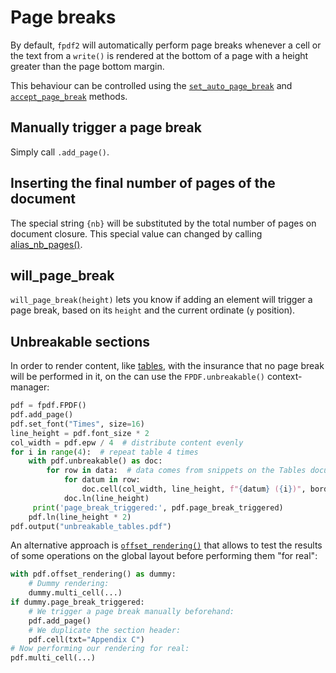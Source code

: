 # Page breaks #

By default, `fpdf2` will automatically perform page breaks whenever a cell or
the text from a `write()` is rendered at the bottom of a page with a height
greater than the page bottom margin.

This behaviour can be controlled using the
[`set_auto_page_break`](fpdf/fpdf.html#fpdf.fpdf.FPDF.set_auto_page_break)
and
[`accept_page_break`](fpdf/fpdf.html#fpdf.fpdf.FPDF.accept_page_break)
methods.


## Manually trigger a page break ##

Simply call `.add_page()`.


## Inserting the final number of pages of the document ##

The special string `{nb}` will be substituted by the total number of pages on document closure.
This special value can changed by calling [alias_nb_pages()](fpdf/fpdf.html#fpdf.fpdf.FPDF.alias_nb_pages).

## will_page_break ##

`will_page_break(height)` lets you know if adding an element will trigger a page break,
based on its `height` and the current ordinate (`y` position).


## Unbreakable sections ##

In order to render content, like [tables](Tables.md),
with the insurance that no page break will be performed in it,
on the can use the `FPDF.unbreakable()` context-manager:

```python
pdf = fpdf.FPDF()
pdf.add_page()
pdf.set_font("Times", size=16)
line_height = pdf.font_size * 2
col_width = pdf.epw / 4  # distribute content evenly
for i in range(4):  # repeat table 4 times
    with pdf.unbreakable() as doc:
        for row in data:  # data comes from snippets on the Tables documentation page
            for datum in row:
                doc.cell(col_width, line_height, f"{datum} ({i})", border=1)
            doc.ln(line_height)
     print('page_break_triggered:', pdf.page_break_triggered)
    pdf.ln(line_height * 2)
pdf.output("unbreakable_tables.pdf")
```

An alternative approach is [`offset_rendering()`](fpdf/fpdf.html#fpdf.fpdf.FPDF.offset_rendering)
that allows to test the results of some operations on the global layout
before performing them "for real":

```python
with pdf.offset_rendering() as dummy:
    # Dummy rendering:
    dummy.multi_cell(...)
if dummy.page_break_triggered:
    # We trigger a page break manually beforehand:
    pdf.add_page()
    # We duplicate the section header:
    pdf.cell(txt="Appendix C")
# Now performing our rendering for real:
pdf.multi_cell(...)
```